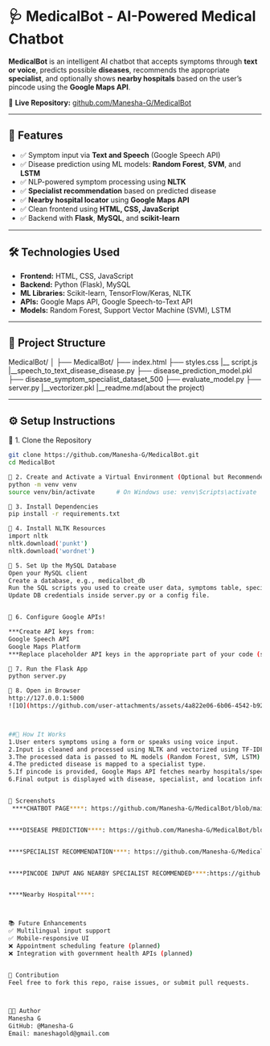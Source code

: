 # 🩺 MedicalBot - AI-Powered Medical Chatbot

**MedicalBot** is an intelligent AI chatbot that accepts symptoms through **text or voice**, predicts possible **diseases**, recommends the appropriate **specialist**, and optionally shows **nearby hospitals** based on the user’s pincode using the **Google Maps API**.

🔗 **Live Repository:** [github.com/Manesha-G/MedicalBot](https://github.com/Manesha-G/MedicalBot)

---

## 🚀 Features

- ✅ Symptom input via **Text and Speech** (Google Speech API)
- ✅ Disease prediction using ML models: **Random Forest**, **SVM**, and **LSTM**
- ✅ NLP-powered symptom processing using **NLTK**
- ✅ **Specialist recommendation** based on predicted disease
- ✅ **Nearby hospital locator** using **Google Maps API**
- ✅ Clean frontend using **HTML, CSS, JavaScript**
- ✅ Backend with **Flask**, **MySQL**, and **scikit-learn**

---

## 🛠️ Technologies Used

- **Frontend:** HTML, CSS, JavaScript
- **Backend:** Python (Flask), MySQL
- **ML Libraries:** Scikit-learn, TensorFlow/Keras, NLTK
- **APIs:** Google Maps API, Google Speech-to-Text API
- **Models:** Random Forest, Support Vector Machine (SVM), LSTM

---

## 📁 Project Structure

MedicalBot/
│
├── MedicalBot/
├── index.html
├── styles.css
|__ script.js
|__speech_to_text_disease_disease.py
├── disease_prediction_model.pkl
├── disease_symptom_specialist_dataset_500
├── evaluate_model.py
├── server.py
|__vectorizer.pkl
|__readme.md(about the project)

---

## ⚙️ Setup Instructions

🔹 1. Clone the Repository

```bash
git clone https://github.com/Manesha-G/MedicalBot.git
cd MedicalBot

🔹 2. Create and Activate a Virtual Environment (Optional but Recommended)
python -m venv venv
source venv/bin/activate      # On Windows use: venv\Scripts\activate

🔹 3. Install Dependencies
pip install -r requirements.txt

🔹 4. Install NLTK Resources
import nltk
nltk.download('punkt')
nltk.download('wordnet')

🔹 5. Set Up the MySQL Database
Open your MySQL client
Create a database, e.g., medicalbot_db
Run the SQL scripts you used to create user data, symptoms table, specialist mapping, etc.
Update DB credentials inside server.py or a config file.


🔹 6. Configure Google APIs!

***Create API keys from:
Google Speech API
Google Maps Platform
***Replace placeholder API keys in the appropriate part of your code (server.py or config file).

🔹 7. Run the Flask App
python server.py

🔹 8. Open in Browser
http://127.0.0.1:5000
![1O](https://github.com/user-attachments/assets/4a822e06-6b06-4542-b92d-a86d3f680db5)



##🧪 How It Works
1.User enters symptoms using a form or speaks using voice input.
2.Input is cleaned and processed using NLTK and vectorized using TF-IDF.
3.The processed data is passed to ML models (Random Forest, SVM, LSTM).
4.The predicted disease is mapped to a specialist type.
5.If pincode is provided, Google Maps API fetches nearby hospitals/specialists.
6.Final output is displayed with disease, specialist, and location info.


📸 Screenshots
 ****CHATBOT PAGE****: https://github.com/Manesha-G/MedicalBot/blob/main/Medicalbotpage.jpeg


****DISEASE PREDICTION****: https://github.com/Manesha-G/MedicalBot/blob/main/Diseaseprediction.jpeg


****SPECIALIST RECOMMENDATION****: https://github.com/Manesha-G/MedicalBot/blob/main/Diseaseprediction.jpeg


****PINCODE INPUT ANG NEARBY SPECIALIST RECOMMENDED****:https://github.com/Manesha-G/MedicalBot/blob/main/PincodeInput.jpeg


****Nearby Hospital****:



📚 Future Enhancements
✅ Multilingual input support
✅ Mobile-responsive UI
❌ Appointment scheduling feature (planned)
❌ Integration with government health APIs (planned)


🤝 Contribution
Feel free to fork this repo, raise issues, or submit pull requests.



👩‍💻 Author
Manesha G
GitHub: @Manesha-G
Email: maneshagold@gmail.com




